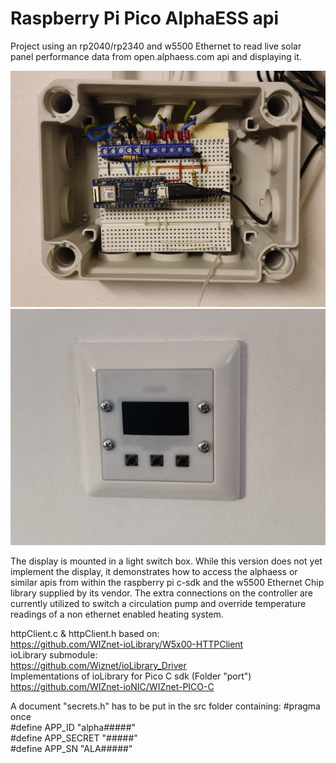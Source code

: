 # Raspberry Pi Pico AlphaESS api
Project using an rp2040/rp2340 and w5500 Ethernet to read live solar panel performance data from open.alphaess.com api and displaying it.

![Control Box](https://github.com/Jannis-L/AlphaESS/blob/main/images/IMG_Control.jpg "Control Box")
![Screen Box](https://github.com/Jannis-L/AlphaESS/blob/main/images/IMG_Screen.jpg "Screen Box")

The display is mounted in a light switch box.
While this version does not yet implement the display, it demonstrates how to access the alphaess or similar apis from within the raspberry pi c-sdk and the w5500 Ethernet Chip library supplied by its vendor. The extra connections on the controller are currently utilized to switch a circulation pump and override temperature readings of a non ethernet enabled heating system.

httpClient.c & httpClient.h based on:\
https://github.com/WIZnet-ioLibrary/W5x00-HTTPClient \
ioLibrary submodule: \
https://github.com/Wiznet/ioLibrary_Driver \
Implementations of ioLibrary for Pico C sdk (Folder "port") \
https://github.com/WIZnet-ioNIC/WIZnet-PICO-C

A document "secrets.h" has to be put in the src folder containing:
#pragma once\
#define APP_ID "alpha#####"\
#define APP_SECRET "#####"\
#define APP_SN "ALA#####"